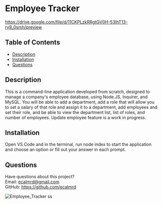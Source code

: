 # Employee Tracker

https://drive.google.com/file/d/11CKPLzkRRgtGV0H-53IhT13-ry9_0smh/preview

## Table of Contents
* [Description](#description)  
* [Installation](#installation)  
* [Questions](#questions)

## Description
This is a command-line application developed from scratch, designed to manage a company's employee database, using Node.JS, Inquirer, and MySQL. 
You will be able to add a department, add a role that will allow you to set a salary of that role and assign it to a department, add employees and set their role, and  be able to view the department list, list of roles, and number of employees. Update employee feature is a work in progress.

## Installation
Open VS Code and in the terminal, run node index to start the application and choose an option or fill out your answer in each prompt.

## Questions
Have questions about this project?  
Email: ecalmrd@gmail.com  
GitHub: https://github.com/ecalmrd


![Employee_Tracker ss](https://user-images.githubusercontent.com/110567243/225819699-93282f7a-9664-4b88-9e92-46095109beca.PNG)
